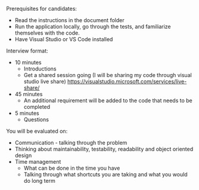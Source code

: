 Prerequisites for candidates:
- Read the instructions in the document folder
- Run the application locally, go through the tests, and familiarize themselves with the code.
- Have Visual Studio or VS Code installed

Interview format:
- 10 minutes
	- Introductions
	- Get a shared session going (I will be sharing my code through visual studio live share) https://visualstudio.microsoft.com/services/live-share/
- 45 minutes
	- An additional requirement will be added to the code that needs to be completed
- 5 minutes
	- Questions

You will be evaluated on:
- Communication - talking through the problem
- Thinking about maintainability, testability, readability and object oriented design
- Time management
	- What can be done in the time you have
	- Talking through what shortcuts you are taking and what you would do long term